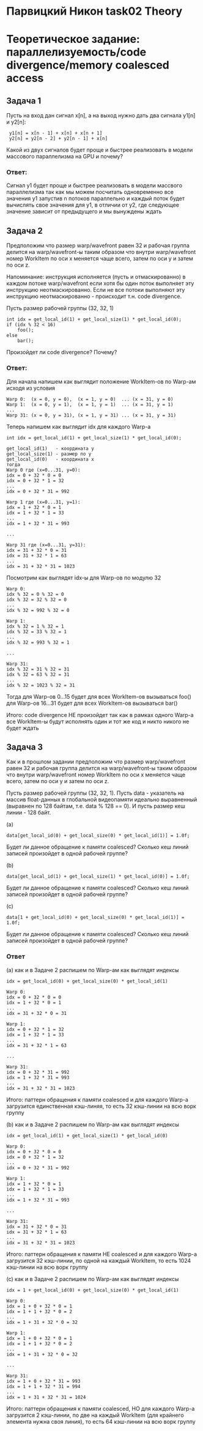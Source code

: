 # Парвицкий Никон task02 Theory

# Теоретическое задание: параллелизуемость/code divergence/memory coalesced access

## Задача 1
Пусть на вход дан сигнал x[n], а на выход нужно дать два сигнала y1[n] и y2[n]:

```
 y1[n] = x[n - 1] + x[n] + x[n + 1]
 y2[n] = y2[n - 2] + y2[n - 1] + x[n]
```

Какой из двух сигналов будет проще и быстрее реализовать в модели массового параллелизма на GPU и почему?

### Ответ:
Сигнал y1 будет проще и быстрее реализовать в модели массвого параллелизма так как мы можем посчитать одновременно все значения y1 запустив n потоков параллельно и каждый поток будет вычислять свое значения для y1, в отличии от y2, где следующее значение зависит от предыдущего и мы вынуждены ждать

## Задача 2 
Предположим что размер warp/wavefront равен 32 и рабочая группа делится
на warp/wavefront-ы таким образом что внутри warp/wavefront
номер WorkItem по оси x меняется чаще всего, затем по оси y и затем по оси z.

Напоминание: инструкция исполняется (пусть и отмаскированно) в каждом потоке warp/wavefront если хотя бы один поток выполняет эту инструкцию неотмаскированно. Если не все потоки выполняют эту инструкцию неотмаскированно - происходит т.н. code divergence.

Пусть размер рабочей группы (32, 32, 1)

```
int idx = get_local_id(1) + get_local_size(1) * get_local_id(0);
if (idx % 32 < 16)
    foo();
else
    bar();
```

Произойдет ли code divergence? Почему?

### Ответ:
Для начала напишем как выглядит положение WorkItem-ов по Warp-ам исходя из условия
```
Warp 0:  (x = 0, y = 0),  (x = 1, y = 0)  ... (x = 31, y = 0)
Warp 1:  (x = 0, y = 1),  (x = 1, y = 1)  ... (x = 31, y = 1)
...
Warp 31: (x = 0, y = 31), (x = 1, y = 31) ... (x = 31, y = 31)
```
Теперь напишем как выглядит idx для каждого Warp-а
```
int idx = get_local_id(1) + get_local_size(1) * get_local_id(0);

get_local_id(1)   - координата y 
get_local_size(1) - размер по y
get_local_id(0)   - координата x
тогда 
Warp 0 где (x=0...31, y=0):
idx = 0 + 32 * 0 = 0
idx = 0 + 32 * 1 = 32
...
idx = 0 + 32 * 31 = 992

Warp 1 где (x=0...31, y=1):
idx = 1 + 32 * 0 = 1
idx = 1 + 32 * 1 = 33
...
idx = 1 + 32 * 31 = 993

...

Warp 31 где (x=0...31, y=31):
idx = 31 + 32 * 0 = 31
idx = 31 + 32 * 1 = 63
...
idx = 31 + 32 * 31 = 1023
```

Посмотрим как выглядят idx-ы для Warp-ов по модулю 32
```
Warp 0:
idx % 32 = 0 % 32 = 0
idx % 32 = 32 % 32 = 0
...
idx % 32 = 992 % 32 = 0

Warp 1:
idx % 32 = 1 % 32 = 1
idx % 32 = 33 % 32 = 1
...
idx % 32 = 993 % 32 = 1

...

Warp 31:
idx % 32 = 31 % 32 = 31
idx % 32 = 63 % 32 = 31
...
idx % 32 = 1023 % 32 = 31
```

Тогда 
для Warp-ов 0...15 будет для всех WorkItem-ов вызываться foo()
для Warp-ов 16...31 будет для всех WorkItem-ов вызываться bar()

Итого: 
code divergence НЕ произойдет так как в рамках одного Warp-a все WorkItem-ы будут исполнять один и тот же код и никто никого не будет ждать

## Задача 3
Как и в прошлом задании предположим что размер warp/wavefront равен 32 и рабочая группа делится
на warp/wavefront-ы таким образом что внутри warp/wavefront
номер WorkItem по оси x меняется чаще всего, затем по оси y и затем по оси z.

Пусть размер рабочей группы (32, 32, 1).
Пусть data - указатель на массив float-данных в глобальной видеопамяти идеально выравненный (выравнен по 128 байтам, т.е. data % 128 == 0). И пусть размер кеш линии - 128 байт.

(a)
```
data[get_local_id(0) + get_local_size(0) * get_local_id(1)] = 1.0f;
```

Будет ли данное обращение к памяти coalesced? Сколько кеш линий записей произойдет в одной рабочей группе?

(b)
```
data[get_local_id(1) + get_local_size(1) * get_local_id(0)] = 1.0f;
```

Будет ли данное обращение к памяти coalesced? Сколько кеш линий записей произойдет в одной рабочей группе?

(c)
```
data[1 + get_local_id(0) + get_local_size(0) * get_local_id(1)] = 1.0f;
```

Будет ли данное обращение к памяти coalesced? Сколько кеш линий записей произойдет в одной рабочей группе?

### Ответ

(a) 
как и в Задаче 2 распишем по Warp-ам как выглядят индексы

```
idx = get_local_id(0) + get_local_size(0) * get_local_id(1)

Warp 0:
idx = 0 + 32 * 0 = 0
idx = 1 + 32 * 0 = 1
...
idx = 31 + 32 * 0 = 31

Warp 1:
idx = 0 + 32 * 1 = 32
idx = 1 + 32 * 1 = 33
...
idx = 31 + 32 * 1 = 63

...

Warp 31:
idx = 0 + 32 * 31 = 992
idx = 1 + 32 * 31 = 993
...
idx = 31 + 32 * 31 = 1023
```

Итого: паттерн обращения к памяти coalesced и для каждого Warp-а загрузится единственная кэш-линяя, то есть 32 кэш-линии на всю ворк группу

(b)
как и в Задаче 2 распишем по Warp-ам как выглядят индексы

```
idx = get_local_id(1) + get_local_size(1) * get_local_id(0)

Warp 0:
idx = 0 + 32 * 0 = 0
idx = 0 + 32 * 1 = 32
...
idx = 0 + 32 * 31 = 992

Warp 1:
idx = 1 + 32 * 0 = 1
idx = 1 + 32 * 1 = 33
...
idx = 1 + 32 * 31 = 993

...

Warp 31:
idx = 31 + 32 * 0 = 31
idx = 31 + 32 * 1 = 63
...
idx = 31 + 32 * 31 = 1023
```

Итого: паттерн обращения к памяти НЕ coalesced и для каждого Warp-а загрузится 32 кэш-линии, по одной на каждый WorkItem, то есть 1024 кэш-линии на всю ворк группу

(c)
как и в Задаче 2 распишем по Warp-ам как выглядят индексы

```
idx = 1 + get_local_id(0) + get_local_size(0) * get_local_id(1)

Warp 0:
idx = 1 + 0 + 32 * 0 = 1
idx = 1 + 1 + 32 * 0 = 2
...
idx = 1 + 31 + 32 * 0 = 32

Warp 1:
idx = 1 + 0 + 32 * 0 = 1
idx = 1 + 1 + 32 * 0 = 2
...
idx = 1 + 31 + 32 * 0 = 32

...

Warp 31:
idx = 1 + 0 + 32 * 31 = 993
idx = 1 + 1 + 32 * 31 = 994
...
idx = 1 + 31 + 32 * 31 = 1024
```

Итого: паттерн обращения к памяти coalesced, НО для каждого Warp-а загрузится 2 кэш-линии, по две на каждый WorkItem (для крайнего элемента нужна своя линия), то есть 64 кэш-линии на всю ворк группу

